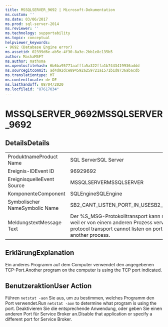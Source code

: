 ```yaml
---
title: MSSQLSERVER_9692 | Microsoft-Dokumentation
ms.custom: ''
ms.date: 03/06/2017
ms.prod: sql-server-2014
ms.reviewer: ''
ms.technology: supportability
ms.topic: conceptual
helpviewer_keywords:
- 9692 (Database Engine error)
ms.assetid: 02399d6e-ab5e-4f30-8a3e-2bb1e8c135b5
author: MashaMSFT
ms.author: mathoma
ms.openlocfilehash: 6b6ba95771aafffa5a322ffa1b7443419936addd
ms.sourcegitcommit: ad4d92dce894592a259721a1571b1d8736abacdb
ms.translationtype: MT
ms.contentlocale: de-DE
ms.lasthandoff: 08/04/2020
ms.locfileid: "87617034"
---
```

# <a name="mssqlserver_9692"></a><span data-ttu-id="eed40-102">MSSQLSERVER_9692</span><span class="sxs-lookup"><span data-stu-id="eed40-102">MSSQLSERVER_9692</span></span>
    
## <a name="details"></a><span data-ttu-id="eed40-103">Details</span><span class="sxs-lookup"><span data-stu-id="eed40-103">Details</span></span>  
  
|||  
|-|-|  
|<span data-ttu-id="eed40-104">Produktname</span><span class="sxs-lookup"><span data-stu-id="eed40-104">Product Name</span></span>|<span data-ttu-id="eed40-105">SQL Server</span><span class="sxs-lookup"><span data-stu-id="eed40-105">SQL Server</span></span>|  
|<span data-ttu-id="eed40-106">Ereignis-ID</span><span class="sxs-lookup"><span data-stu-id="eed40-106">Event ID</span></span>|<span data-ttu-id="eed40-107">9692</span><span class="sxs-lookup"><span data-stu-id="eed40-107">9692</span></span>|  
|<span data-ttu-id="eed40-108">Ereignisquelle</span><span class="sxs-lookup"><span data-stu-id="eed40-108">Event Source</span></span>|<span data-ttu-id="eed40-109">MSSQLSERVER</span><span class="sxs-lookup"><span data-stu-id="eed40-109">MSSQLSERVER</span></span>|  
|<span data-ttu-id="eed40-110">Komponente</span><span class="sxs-lookup"><span data-stu-id="eed40-110">Component</span></span>|<span data-ttu-id="eed40-111">SQLEngine</span><span class="sxs-lookup"><span data-stu-id="eed40-111">SQLEngine</span></span>|  
|<span data-ttu-id="eed40-112">Symbolischer Name</span><span class="sxs-lookup"><span data-stu-id="eed40-112">Symbolic Name</span></span>|<span data-ttu-id="eed40-113">SB2_CANT_LISTEN_PORT_IN_USE</span><span class="sxs-lookup"><span data-stu-id="eed40-113">SB2_CANT_LISTEN_PORT_IN_USE</span></span>|  
|<span data-ttu-id="eed40-114">Meldungstext</span><span class="sxs-lookup"><span data-stu-id="eed40-114">Message Text</span></span>|<span data-ttu-id="eed40-115">Der %S_MSG-Protokolltransport kann nicht an Port %d lauschen, weil er von einem anderen Prozess verwendet wird</span><span class="sxs-lookup"><span data-stu-id="eed40-115">The %S_MSG protocol transport cannot listen on port %d because it is in use by another process.</span></span>|  
  
## <a name="explanation"></a><span data-ttu-id="eed40-116">Erklärung</span><span class="sxs-lookup"><span data-stu-id="eed40-116">Explanation</span></span>  
 <span data-ttu-id="eed40-117">Ein anderes Programm auf dem Computer verwendet den angegebenen TCP-Port.</span><span class="sxs-lookup"><span data-stu-id="eed40-117">Another program on the computer is using the TCP port indicated.</span></span>  
  
## <a name="user-action"></a><span data-ttu-id="eed40-118">Benutzeraktion</span><span class="sxs-lookup"><span data-stu-id="eed40-118">User Action</span></span>  
 <span data-ttu-id="eed40-119">Führen `netstat -aon` Sie aus, um zu bestimmen, welches Programm den Port verwendet.</span><span class="sxs-lookup"><span data-stu-id="eed40-119">Run `netstat -aon` to determine what program is using the port.</span></span> <span data-ttu-id="eed40-120">Deaktivieren Sie die entsprechende Anwendung, oder geben Sie einen anderen Port für Service Broker an.</span><span class="sxs-lookup"><span data-stu-id="eed40-120">Disable that application or specify a different port for Service Broker.</span></span>  
  
  
